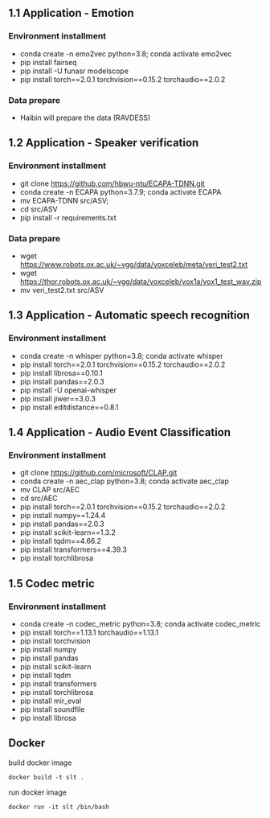 ## 1.1 Application - Emotion
### Environment installment
- conda create -n emo2vec python=3.8; conda activate emo2vec
- pip install fairseq
- pip install -U funasr modelscope
- pip install torch==2.0.1 torchvision==0.15.2 torchaudio==2.0.2

### Data prepare
- Haibin will prepare the data (RAVDESS)

## 1.2 Application - Speaker verification
### Environment installment
- git clone https://github.com/hbwu-ntu/ECAPA-TDNN.git
- conda create -n ECAPA python=3.7.9; conda activate ECAPA
- mv ECAPA-TDNN src/ASV;
- cd src/ASV
- pip install -r requirements.txt

### Data prepare
- wget https://www.robots.ox.ac.uk/~vgg/data/voxceleb/meta/veri_test2.txt
- wget https://thor.robots.ox.ac.uk/~vgg/data/voxceleb/vox1a/vox1_test_wav.zip
- mv veri_test2.txt src/ASV

## 1.3 Application - Automatic speech recognition 
### Environment installment
- conda create -n whisper python=3.8; conda activate whisper
- pip install torch==2.0.1 torchvision==0.15.2 torchaudio==2.0.2
- pip install librosa==0.10.1
- pip install pandas==2.0.3
- pip install -U openai-whisper
- pip install jiwer==3.0.3
- pip install editdistance==0.8.1

## 1.4 Application - Audio Event Classification
### Environment installment
- git clone https://github.com/microsoft/CLAP.git
- conda create -n aec_clap python=3.8; conda activate aec_clap
- mv CLAP src/AEC
- cd src/AEC
- pip install torch==2.0.1 torchvision==0.15.2 torchaudio==2.0.2
- pip install numpy==1.24.4
- pip install pandas==2.0.3
- pip install scikit-learn==1.3.2
- pip install tqdm==4.66.2
- pip install transformers==4.39.3
- pip install torchlibrosa

## 1.5 Codec metric 
### Environment installment
- conda create -n codec_metric python=3.8; conda activate codec_metric
- pip install torch==1.13.1 torchaudio==1.13.1
- pip install torchvision
- pip install numpy
- pip install pandas
- pip install scikit-learn
- pip install tqdm
- pip install transformers
- pip install torchlibrosa
- pip install mir_eval
- pip install soundfile
- pip install librosa

## Docker
build docker image
```shell
docker build -t slt .
```

run docker image
```shell
docker run -it slt /bin/bash
```